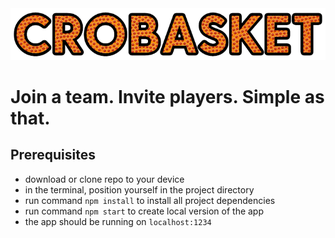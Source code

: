 <img src="src/img/crobasket_logo.jpg" />

# Join a team. Invite players. Simple as that.

## Prerequisites

* download or clone repo to your device
* in the terminal, position yourself in the project directory
* run command `npm install` to install all project dependencies
* run command `npm start` to create local version of the app
* the app should be running on `localhost:1234`

